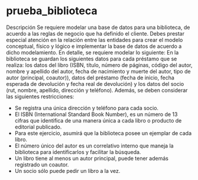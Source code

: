 # prueba_biblioteca

Descripción
Se requiere modelar una base de datos para una biblioteca, de acuerdo a las reglas de
negocio que ha definido el cliente. Debes prestar especial atención en la relación entre las
entidades para crear el modelo conceptual, físico y lógico e implementar la base de datos de
acuerdo a dicho modelamiento.
En detalle, se requiere modelar lo siguiente:
En la biblioteca se guardan los siguientes datos para cada préstamo que se realiza: los
datos del libro (ISBN, título, número de páginas, código del autor, nombre y apellido del autor,
fecha de nacimiento y muerte del autor, tipo de autor (principal, coautor)), datos del
préstamo (fecha de inicio, fecha esperada de devolución y fecha real de devolución) y los
datos del socio (rut, nombre, apellido, dirección y teléfono).
Además, se deben considerar las siguientes restricciones:
- Se registra una única dirección y teléfono para cada socio.
- El ISBN (International Standard Book Number), es un número de 13 cifras que
identifica de una manera única a cada libro o producto de editorial publicado.
- Para este ejercicio, asumirá que la biblioteca posee un ejemplar de cada libro.
- El número único del autor es un correlativo interno que maneja la biblioteca para
identificarlos y facilitar la búsqueda.
- Un libro tiene al menos un autor principal, puede tener además registrado un coautor.
- Un socio sólo puede pedir un libro a la vez.
